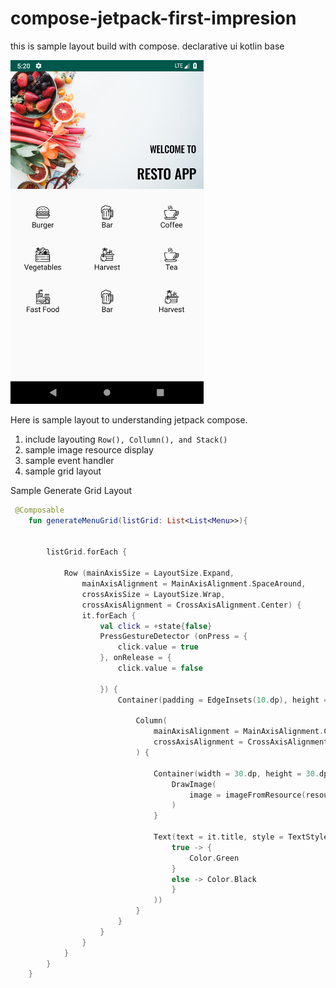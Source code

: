 # compose-jetpack-first-impresion
this is sample layout build with compose. declarative ui kotlin base

<img src="https://github.com/ariefannur/compose-jetpack-first-impresion/blob/master/app/src/main/res/drawable/jetpack_compose_sample.png" height="550ems" />

Here is sample layout to understanding jetpack compose. 
1. include layouting `Row(), Collumn(), and Stack()`
2. sample image resource display
3. sample event handler 
4. sample grid layout

Sample Generate Grid Layout
```kotlin
 @Composable
    fun generateMenuGrid(listGrid: List<List<Menu>>){


        listGrid.forEach {

            Row (mainAxisSize = LayoutSize.Expand,
                mainAxisAlignment = MainAxisAlignment.SpaceAround,
                crossAxisSize = LayoutSize.Wrap,
                crossAxisAlignment = CrossAxisAlignment.Center) {
                it.forEach {
                    val click = +state{false}
                    PressGestureDetector (onPress = {
                        click.value = true
                    }, onRelease = {
                        click.value = false

                    }) {
                        Container(padding = EdgeInsets(10.dp), height = 90.dp, width = 110.dp) {

                            Column(
                                mainAxisAlignment = MainAxisAlignment.Center,
                                crossAxisAlignment = CrossAxisAlignment.Center
                            ) {

                                Container(width = 30.dp, height = 30.dp) {
                                    DrawImage(
                                        image = imageFromResource(resources, it.menu)
                                    )
                                }

                                Text(text = it.title, style = TextStyle(color = when(click.value){
                                    true -> {
                                        Color.Green
                                    }
                                    else -> Color.Black
                                    }
                                ))
                            }
                        }
                    }
                }
            }
        }
    }
```



